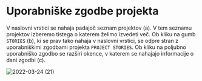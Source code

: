 
# Uporabniške zgodbe projekta

V naslovni vrstici se nahaja padajoč seznam projektov (a). V tem seznamu projektov izberemo tistega o katerem želimo izvedeti več. Ob kliku na gumb `STORIES` (b), ki se prav tako nahaja v naslovni vrstici, se odpre stran z uporabniškimi zgodbami projekta `PROJECT STORIES`. Ob kliku na poljubno uporabniško zgodbo se razširi okence, v katerem se nahajajo informacije o dani zgodbi (c).

![2022-03-24 (21)](https://user-images.githubusercontent.com/24944462/159989789-37fd48e8-168d-4aaa-b932-2b343dbf8ca4.png)

